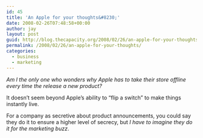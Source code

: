 ```yaml
---
id: 45
title: 'An Apple for your thoughts&#8230;'
date: 2008-02-26T07:48:58+00:00
author: jay
layout: post
guid: http://blog.thecapacity.org/2008/02/26/an-apple-for-your-thoughts/
permalink: /2008/02/26/an-apple-for-your-thoughts/
categories:
  - business
  - marketing
---
```

_Am I the only one who wonders why Apple has to take their store offline every time the release a new product?_

It doesn&#8217;t seem beyond Apple&#8217;s ability to &#8220;flip a switch&#8221; to make things instantly live.

For a company as secretive about product announcements, you could say they do it to ensure a higher level of secrecy, but _I have to imagine they do it for the marketing buzz_.